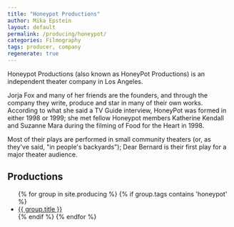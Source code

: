 ```yaml
---
title: "Honeypot Productions"
author: Mika Epstein
layout: default
permalink: /producing/honeypot/
categories: Filmography
tags: producer, company
regenerate: true
---
```


Honeypot Productions (also known as HoneyPot Productions) is an independent theater company in Los Angeles.

Jorja Fox and many of her friends are the founders, and through the company they write, produce and star in many of their own works. According to what she said a TV Guide interview, HoneyPot was formed in either 1998 or 1999; she met fellow Honeypot members Katherine Kendall and Suzanne Mara during the filming of Food for the Heart in 1998.

Most of their plays are performed in small community theaters (or, as they've said, "in people's backyards"); Dear Bernard is their first play for a major theater audience.

## Productions

<ul>
{% for group in site.producing %}
{% if group.tags contains 'honeypot' %}
	<li><a href="{{ site.baseurl }}{{ group.url }}">{{ group.title }}</a></li>
{% endif %}
{% endfor %}
</ul>